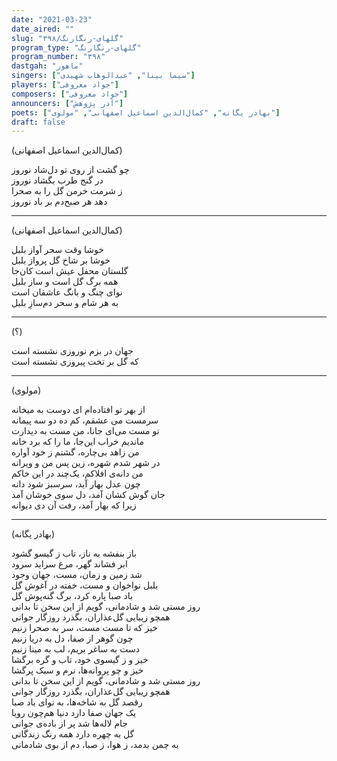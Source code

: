 ```yaml
---
date: "2021-03-23"
date_aired: ""
slug: "گلهای-رنگارنگ/۳۹۸"
program_type: "گلهای-رنگارنگ"
program_number: "۳۹۸"
dastgah: "ماهور"
singers: ["سیما بینا", "عبدالوهاب شهیدی"]
players: ["جواد معروفی"]
composers: ["جواد معروفی"]
announcers: ["آذر پژوهش"]
poets: ["بهادر یگانه", "کمال‌الدین اسماعیل اصفهانی", "مولوی"]
draft: false
---
```


(کمال‌الدین اسماعیل اصفهانی)  

چو گشت از روی تو دل‌شاد نوروز  
در گنج طرب بگشاد نوروز  
ز شرمت خرمن گل را به صحرا  
دهد هر صبح‌دم بر باد نوروز  

---  

(کمال‌الدین اسماعیل اصفهانی)  

خوشا وقت سحر آواز بلبل  
خوشا بر شاخ گل پرواز بلبل  
گلستان محفل عیش است کان‌جا  
همه برگ گل است و ساز بلبل  
نوای چنگ و بانگ عاشقان است  
به هر شام و سحر دم‌سازِ بلبل  

---  

(؟)  

جهان در بزم نوروزی نشسته است  
که گل بر تخت پیروزی نشسته است  

---  

(مولوی)  

از بهر تو افتاده‌ام ای دوست به میخانه  
سرمست می عشقم، کم ده دو سه پیمانه  
تو مست می‌ای جانا، من مست به دیدارت  
ماندیم خراب این‌جا، ما را که برد خانه  
من زاهد بی‌چاره، گشتم ز خود آواره  
در شهر شدم شهره، زین پس من و ویرانه  
من دانه‌ی افلاکم، یک‌چند در این خاکم  
چون عدل بهار آید، سرسبز شود دانه  
جان گوش کشان آمد، دل سوی خوشان آمد  
زیرا که بهار آمد، رفت آن دی دیوانه  

---  

(بهادر یگانه)  

باز بنفشه به ناز، تاب ز گیسو گشود  
ابر فشاند گهر، مرغ سراید سرود  
شد زمین و زمان، مست، جهان وجود  
بلبل نواخوان و مست، خفته در آغوش گل  
باد صبا پاره کرد، برگ گنه‌پوش گل  
روز مستی شد و شادمانی، گویم از این سخن تا بدانی  
همچو زیبایی گل‌عذاران، بگذرد روزگار جوانی  
خیز که تا مست مست، سر به صحرا زنیم  
چون گوهر از صفا، دل به دریا زنیم  
دست به ساغر بریم، لب به مینا زنیم  
خیز و ز گیسوی خود، تاب و گره برگشا  
خیز و چو پروانه‌ها، نرم و سبک پرگشا  
روز مستی شد و شادمانی، گویم از این سخن تا بدانی  
همچو زیبایی گل‌عذاران، بگذرد روزگار جوانی  
رقصد گل به شاخه‌ها، به نوای باد صبا  
یک جهان صفا دارد دنیا هم‌چون رویا  
جام لاله‌ها شد پر از باده‌ی جوانی  
گل به چهره دارد همه رنگ زندگانی  
به چمن بدمد، ز هوا، ز صبا، دم از بوی شادمانی  
